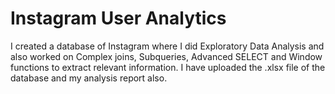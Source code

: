 # Instagram User Analytics
I created a database of Instagram where I did Exploratory Data Analysis and also worked on Complex joins, Subqueries, Advanced SELECT and Window functions to extract relevant information.
I have uploaded the .xlsx file of the database and my analysis report also.
